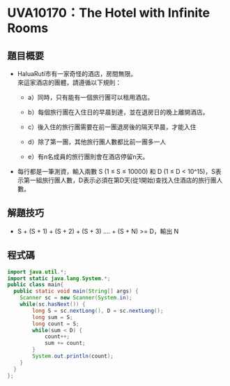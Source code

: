 # UVA10170：The Hotel with Infinite Rooms

## 題目概要

- HaluaRuti市有一家奇怪的酒店，房間無限。  
  來這家酒店的團體，請遵循以下規則：  
  
  - a）同時，只有能有一個旅行團可以租用酒店。  
  
  - b）每個旅行團在入住日的早晨到達，並在退房日的晚上離開酒店。  
  
  - c）後入住的旅行團需要在前一團退房後的隔天早晨，才能入住  
  
  - d）除了第一團，其他旅行團人數都比前一團多一人  
  
  - e）有n名成員的旅行團則會在酒店停留n天。

- 每行都是一筆測資，輸入兩數 S (1 ≤ S ≤ 10000) 和 D (1 ≤ D < 10^15)，S表示第一組旅行團人數，D表示必須在第D天(從1開始)查找入住酒店的旅行團人數。

## 解題技巧

- S + (S + 1) + (S + 2) + (S + 3) .... + (S + N) >= D，輸出 N

## 程式碼

```java
import java.util.*;
import static java.lang.System.*;
public class main{
  public static void main(String[] args) {
    Scanner sc = new Scanner(System.in);
    while(sc.hasNext()) {
        long S = sc.nextLong(), D = sc.nextLong();
        long sum = S;
        long count = S;
        while(sum < D) {
            count++;
            sum += count;
        }
        System.out.println(count);
    }
  }
};
```
